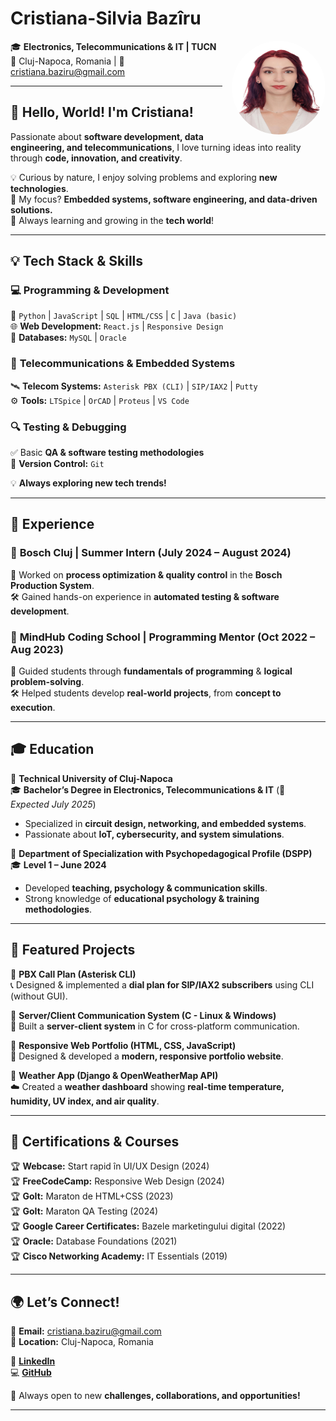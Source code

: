 
#  **Cristiana-Silvia Bazîru**  
<img src="profile.jpeg" align="right" width="150" height="150" style="border-radius: 50%; margin-left: 15px;" />

🎓 **Electronics, Telecommunications & IT | TUCN**  
📍 Cluj-Napoca, Romania | 📧 cristiana.baziru@gmail.com  

---

## 👋 **Hello, World! I'm Cristiana!**  
Passionate about **software development, data engineering, and telecommunications**, I love turning ideas into reality through **code, innovation, and creativity**.  

💡 Curious by nature, I enjoy solving problems and exploring **new technologies**.  
🎯 My focus? **Embedded systems, software engineering, and data-driven solutions.**  
🌱 Always learning and growing in the **tech world**!  

---

## **💡 Tech Stack & Skills**  

### 💻 **Programming & Development**  
🚀 `Python` | `JavaScript` | `SQL` | `HTML/CSS` | `C` | `Java (basic)`  
🌐 **Web Development:** `React.js` | `Responsive Design`  
📂 **Databases:** `MySQL` | `Oracle`  

### 📡 **Telecommunications & Embedded Systems**  
🛰️ **Telecom Systems:** `Asterisk PBX (CLI)` | `SIP/IAX2` | `Putty`  
⚙️ **Tools:** `LTSpice` | `OrCAD` | `Proteus` | `VS Code`  

### 🔍 **Testing & Debugging**  
✅ Basic **QA & software testing methodologies**  
🔗 **Version Control:** `Git` 

💡 **Always exploring new tech trends!**  

---

## 💼 **Experience**  

### 🔹 **Bosch Cluj | Summer Intern (July 2024 – August 2024)**  
📌 Worked on **process optimization & quality control** in the **Bosch Production System**.  
🛠️ Gained hands-on experience in **automated testing & software development**.  

### 🔹 **MindHub Coding School | Programming Mentor (Oct 2022 – Aug 2023)**  
🎯 Guided students through **fundamentals of programming** & **logical problem-solving**.  
🛠️ Helped students develop **real-world projects**, from **concept to execution**.  

---

## 🎓 **Education**  

📍 **Technical University of Cluj-Napoca**  
🎓 **Bachelor’s Degree in Electronics, Telecommunications & IT** (📅 *Expected July 2025*)  
- Specialized in **circuit design, networking, and embedded systems**.  
- Passionate about **IoT, cybersecurity, and system simulations**.  

📍 **Department of Specialization with Psychopedagogical Profile (DSPP)**  
🎓 **Level 1 – June 2024**  
- Developed **teaching, psychology & communication skills**.  
- Strong knowledge of **educational psychology & training methodologies**.  

---

## 🚀 **Featured Projects**  

🔹 **PBX Call Plan (Asterisk CLI)**  
📞 Designed & implemented a **dial plan for SIP/IAX2 subscribers** using CLI (without GUI).  

🔹 **Server/Client Communication System (C - Linux & Windows)**  
🔗 Built a **server-client system** in C for cross-platform communication.  

🔹 **Responsive Web Portfolio (HTML, CSS, JavaScript)**  
🎨 Designed & developed a **modern, responsive portfolio website**.  

🔹 **Weather App (Django & OpenWeatherMap API)**  
☁️ Created a **weather dashboard** showing **real-time temperature, humidity, UV index, and air quality**.  

---

## 📜 **Certifications & Courses**  

🏆 **Webcase:** Start rapid în UI/UX Design (2024)  
🏆 **FreeCodeCamp:** Responsive Web Design (2024)  
🏆 **GoIt:** Maraton de HTML+CSS (2023)  
🏆 **GoIt:** Maraton QA Testing (2024)  
🏆 **Google Career Certificates:** Bazele marketingului digital (2022)  
🏆 **Oracle:** Database Foundations (2021)  
🏆 **Cisco Networking Academy:** IT Essentials (2019)  

---

## 🌍 **Let’s Connect!**  

📧 **Email:** cristiana.baziru@gmail.com  
📍 **Location:** Cluj-Napoca, Romania  

🔗 **[LinkedIn](https://www.linkedin.com/in/cristiana-baziru-352aa824a/)**  
💻 **[GitHub](https://github.com/cristianasilviaB/)**  

🚀 Always open to new **challenges, collaborations, and opportunities!**  

---


